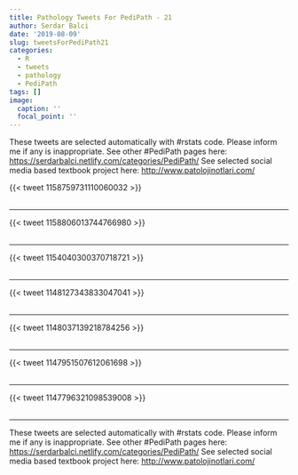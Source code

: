 ```yaml
---
title: Pathology Tweets For PediPath - 21
author: Serdar Balci
date: '2019-08-09'
slug: tweetsForPediPath21
categories:
  - R
  - tweets
  - pathology
  - PediPath
tags: []
image:
  caption: ''
  focal_point: ''
---
```



These tweets are selected automatically with #rstats code. Please inform me if any is inappropriate.
See other #PediPath pages here: https://serdarbalci.netlify.com/categories/PediPath/ 
See selected social media based textbook project here: http://www.patolojinotlari.com/

{{< tweet 1158759731110060032 >}}
<br>
<br>
<hr>
{{< tweet 1158806013744766980 >}}
<br>
<br>
<hr>
{{< tweet 1154040300370718721 >}}
<br>
<br>
<hr>
{{< tweet 1148127343833047041 >}}
<br>
<br>
<hr>
{{< tweet 1148037139218784256 >}}
<br>
<br>
<hr>
{{< tweet 1147951507612061698 >}}
<br>
<br>
<hr>
{{< tweet 1147796321098539008 >}}
<br>
<br>
<hr>


These tweets are selected automatically with #rstats code. Please inform me if any is inappropriate.
See other #PediPath pages here: https://serdarbalci.netlify.com/categories/PediPath/ 
See selected social media based textbook project here: http://www.patolojinotlari.com/
